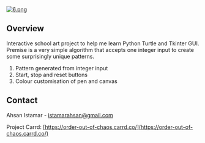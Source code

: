 [![6.png](https://i.postimg.cc/h48G4L9H/6.png)](https://postimg.cc/V56wDbZR)
## Overview

Interactive school art project to help me learn Python Turtle and Tkinter GUI. Premise is a very simple algorithm that accepts one integer input to create some surprisingly unique patterns.

1. Pattern generated from integer input
2. Start, stop and reset buttons
3. Colour customisation of pen and canvas

## Contact

Ahsan Istamar - istamarahsan@gmail.com

Project Carrd: [https://order-out-of-chaos.carrd.co/](https://order-out-of-chaos.carrd.co/)
